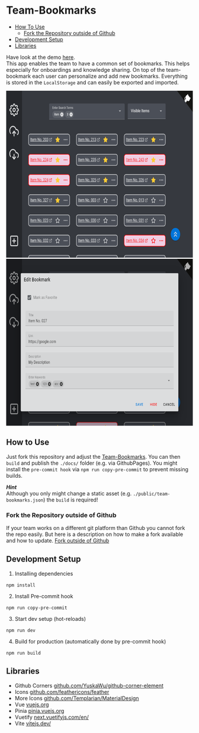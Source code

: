 # Team-Bookmarks

* [How To Use](#how-to-use)
  * [Fork the Repository outside of Github](#fork-the-repository-outside-of-github)
* [Development Setup](#development-setup)
* [Libraries](#libraries)

Have look at the demo [here](https://h0rn0chse.github.io/team-bookmarks/). <br>This app enables the team to have a common set of bookmarks. This helps especially for onboardings and knowledge sharing. On top of the team-bookmark each user can personalize and add new bookmarks. Everything is stored in the `LocalStorage` and can easily be exported and imported.

<img src="./assets/filter.png" title="Filtered Links" height=450px/>
<br />
<img src="./assets/edit.png" title="Edit Dialog" height=450px/>

## How to Use
Just fork this repository and adjust the [Team-Bookmarks](./public/team-bookmarks.json). You can then `build` and publish the `./docs/` folder (e.g. via GithubPages). You might install the `pre-commit hook`  via `npm run copy-pre-commit` to prevent missing builds.

__*Hint*__<br>
Although you only might change a static asset (e.g. `./public/team-bookmarks.json`) the `build` is required!

### Fork the Repository outside of Github
If your team works on a different git platform than Github you cannot fork the repo easily. But here is a description on how to make a fork available and how to update. [Fork outside of Github](./assets/Fork%20outside%20of%20Github.md)

## Development Setup

1. Installing dependencies
```
npm install
```
2. Install Pre-commit hook
```
npm run copy-pre-commit
```
3. Start dev setup (hot-reloads)
```
npm run dev
```
4. Build for production (automatically done by pre-commit hook)
```
npm run build
```

## Libraries
 * Github Corners [github.com/YuskaWu/github-corner-element](https://github.com/YuskaWu/github-corner-element)
 * Icons [github.com/feathericons/feather](https://github.com/feathericons/feather)
 * More Icons [github.com/Templarian/MaterialDesign](https://github.com/Templarian/MaterialDesign)
 * Vue [vuejs.org](https://vuejs.org/)
 * Pinia [pinia.vuejs.org](https://pinia.vuejs.org/)
 * Vuetify [next.vuetifyjs.com/en/](https://next.vuetifyjs.com/en/)
 * Vite [vitejs.dev/](https://vitejs.dev/)